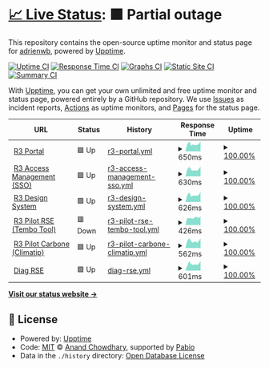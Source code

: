 # [📈 Live Status](https://demo.upptime.js.org): <!--live status--> **🟧 Partial outage**

This repository contains the open-source uptime monitor and status page for [adrienwb](https://demo.upptime.js.org), powered by [Upptime](https://github.com/upptime/upptime).

[![Uptime CI](https://github.com/adrienwb/upptime/workflows/Uptime%20CI/badge.svg)](https://github.com/adrienwb/upptime/actions?query=workflow%3A%22Uptime+CI%22)
[![Response Time CI](https://github.com/adrienwb/upptime/workflows/Response%20Time%20CI/badge.svg)](https://github.com/adrienwb/upptime/actions?query=workflow%3A%22Response+Time+CI%22)
[![Graphs CI](https://github.com/adrienwb/upptime/workflows/Graphs%20CI/badge.svg)](https://github.com/adrienwb/upptime/actions?query=workflow%3A%22Graphs+CI%22)
[![Static Site CI](https://github.com/adrienwb/upptime/workflows/Static%20Site%20CI/badge.svg)](https://github.com/adrienwb/upptime/actions?query=workflow%3A%22Static+Site+CI%22)
[![Summary CI](https://github.com/adrienwb/upptime/workflows/Summary%20CI/badge.svg)](https://github.com/adrienwb/upptime/actions?query=workflow%3A%22Summary+CI%22)

With [Upptime](https://upptime.js.org), you can get your own unlimited and free uptime monitor and status page, powered entirely by a GitHub repository. We use [Issues](https://github.com/adrienwb/upptime/issues) as incident reports, [Actions](https://github.com/adrienwb/upptime/actions) as uptime monitors, and [Pages](https://demo.upptime.js.org) for the status page.

<!--start: status pages-->
<!-- This summary is generated by Upptime (https://github.com/upptime/upptime) -->
<!-- Do not edit this manually, your changes will be overwritten -->
<!-- prettier-ignore -->
| URL | Status | History | Response Time | Uptime |
| --- | ------ | ------- | ------------- | ------ |
| <img alt="" src="https://icons.duckduckgo.com/ip3/portal.r3-group.app.ico" height="13"> [R3 Portal](https://portal.r3-group.app) | 🟩 Up | [r3-portal.yml](https://github.com/R3Group-Digital/upptime/commits/HEAD/history/r3-portal.yml) | <details><summary><img alt="Response time graph" src="./graphs/r3-portal/response-time-week.png" height="20"> 650ms</summary><br><a href="https://status.r3-group.app/history/r3-portal"><img alt="Response time 678" src="https://img.shields.io/endpoint?url=https%3A%2F%2Fraw.githubusercontent.com%2FR3Group-Digital%2Fupptime%2FHEAD%2Fapi%2Fr3-portal%2Fresponse-time.json"></a><br><a href="https://status.r3-group.app/history/r3-portal"><img alt="24-hour response time 898" src="https://img.shields.io/endpoint?url=https%3A%2F%2Fraw.githubusercontent.com%2FR3Group-Digital%2Fupptime%2FHEAD%2Fapi%2Fr3-portal%2Fresponse-time-day.json"></a><br><a href="https://status.r3-group.app/history/r3-portal"><img alt="7-day response time 650" src="https://img.shields.io/endpoint?url=https%3A%2F%2Fraw.githubusercontent.com%2FR3Group-Digital%2Fupptime%2FHEAD%2Fapi%2Fr3-portal%2Fresponse-time-week.json"></a><br><a href="https://status.r3-group.app/history/r3-portal"><img alt="30-day response time 656" src="https://img.shields.io/endpoint?url=https%3A%2F%2Fraw.githubusercontent.com%2FR3Group-Digital%2Fupptime%2FHEAD%2Fapi%2Fr3-portal%2Fresponse-time-month.json"></a><br><a href="https://status.r3-group.app/history/r3-portal"><img alt="1-year response time 678" src="https://img.shields.io/endpoint?url=https%3A%2F%2Fraw.githubusercontent.com%2FR3Group-Digital%2Fupptime%2FHEAD%2Fapi%2Fr3-portal%2Fresponse-time-year.json"></a></details> | <details><summary><a href="https://status.r3-group.app/history/r3-portal">100.00%</a></summary><a href="https://status.r3-group.app/history/r3-portal"><img alt="All-time uptime 100.00%" src="https://img.shields.io/endpoint?url=https%3A%2F%2Fraw.githubusercontent.com%2FR3Group-Digital%2Fupptime%2FHEAD%2Fapi%2Fr3-portal%2Fuptime.json"></a><br><a href="https://status.r3-group.app/history/r3-portal"><img alt="24-hour uptime 100.00%" src="https://img.shields.io/endpoint?url=https%3A%2F%2Fraw.githubusercontent.com%2FR3Group-Digital%2Fupptime%2FHEAD%2Fapi%2Fr3-portal%2Fuptime-day.json"></a><br><a href="https://status.r3-group.app/history/r3-portal"><img alt="7-day uptime 100.00%" src="https://img.shields.io/endpoint?url=https%3A%2F%2Fraw.githubusercontent.com%2FR3Group-Digital%2Fupptime%2FHEAD%2Fapi%2Fr3-portal%2Fuptime-week.json"></a><br><a href="https://status.r3-group.app/history/r3-portal"><img alt="30-day uptime 100.00%" src="https://img.shields.io/endpoint?url=https%3A%2F%2Fraw.githubusercontent.com%2FR3Group-Digital%2Fupptime%2FHEAD%2Fapi%2Fr3-portal%2Fuptime-month.json"></a><br><a href="https://status.r3-group.app/history/r3-portal"><img alt="1-year uptime 100.00%" src="https://img.shields.io/endpoint?url=https%3A%2F%2Fraw.githubusercontent.com%2FR3Group-Digital%2Fupptime%2FHEAD%2Fapi%2Fr3-portal%2Fuptime-year.json"></a></details>
| <img alt="" src="https://icons.duckduckgo.com/ip3/sso.r3-group.app.ico" height="13"> [R3 Access Management (SSO)](https://sso.r3-group.app/) | 🟩 Up | [r3-access-management-sso.yml](https://github.com/R3Group-Digital/upptime/commits/HEAD/history/r3-access-management-sso.yml) | <details><summary><img alt="Response time graph" src="./graphs/r3-access-management-sso/response-time-week.png" height="20"> 630ms</summary><br><a href="https://status.r3-group.app/history/r3-access-management-sso"><img alt="Response time 670" src="https://img.shields.io/endpoint?url=https%3A%2F%2Fraw.githubusercontent.com%2FR3Group-Digital%2Fupptime%2FHEAD%2Fapi%2Fr3-access-management-sso%2Fresponse-time.json"></a><br><a href="https://status.r3-group.app/history/r3-access-management-sso"><img alt="24-hour response time 886" src="https://img.shields.io/endpoint?url=https%3A%2F%2Fraw.githubusercontent.com%2FR3Group-Digital%2Fupptime%2FHEAD%2Fapi%2Fr3-access-management-sso%2Fresponse-time-day.json"></a><br><a href="https://status.r3-group.app/history/r3-access-management-sso"><img alt="7-day response time 630" src="https://img.shields.io/endpoint?url=https%3A%2F%2Fraw.githubusercontent.com%2FR3Group-Digital%2Fupptime%2FHEAD%2Fapi%2Fr3-access-management-sso%2Fresponse-time-week.json"></a><br><a href="https://status.r3-group.app/history/r3-access-management-sso"><img alt="30-day response time 673" src="https://img.shields.io/endpoint?url=https%3A%2F%2Fraw.githubusercontent.com%2FR3Group-Digital%2Fupptime%2FHEAD%2Fapi%2Fr3-access-management-sso%2Fresponse-time-month.json"></a><br><a href="https://status.r3-group.app/history/r3-access-management-sso"><img alt="1-year response time 670" src="https://img.shields.io/endpoint?url=https%3A%2F%2Fraw.githubusercontent.com%2FR3Group-Digital%2Fupptime%2FHEAD%2Fapi%2Fr3-access-management-sso%2Fresponse-time-year.json"></a></details> | <details><summary><a href="https://status.r3-group.app/history/r3-access-management-sso">100.00%</a></summary><a href="https://status.r3-group.app/history/r3-access-management-sso"><img alt="All-time uptime 100.00%" src="https://img.shields.io/endpoint?url=https%3A%2F%2Fraw.githubusercontent.com%2FR3Group-Digital%2Fupptime%2FHEAD%2Fapi%2Fr3-access-management-sso%2Fuptime.json"></a><br><a href="https://status.r3-group.app/history/r3-access-management-sso"><img alt="24-hour uptime 100.00%" src="https://img.shields.io/endpoint?url=https%3A%2F%2Fraw.githubusercontent.com%2FR3Group-Digital%2Fupptime%2FHEAD%2Fapi%2Fr3-access-management-sso%2Fuptime-day.json"></a><br><a href="https://status.r3-group.app/history/r3-access-management-sso"><img alt="7-day uptime 100.00%" src="https://img.shields.io/endpoint?url=https%3A%2F%2Fraw.githubusercontent.com%2FR3Group-Digital%2Fupptime%2FHEAD%2Fapi%2Fr3-access-management-sso%2Fuptime-week.json"></a><br><a href="https://status.r3-group.app/history/r3-access-management-sso"><img alt="30-day uptime 100.00%" src="https://img.shields.io/endpoint?url=https%3A%2F%2Fraw.githubusercontent.com%2FR3Group-Digital%2Fupptime%2FHEAD%2Fapi%2Fr3-access-management-sso%2Fuptime-month.json"></a><br><a href="https://status.r3-group.app/history/r3-access-management-sso"><img alt="1-year uptime 100.00%" src="https://img.shields.io/endpoint?url=https%3A%2F%2Fraw.githubusercontent.com%2FR3Group-Digital%2Fupptime%2FHEAD%2Fapi%2Fr3-access-management-sso%2Fuptime-year.json"></a></details>
| <img alt="" src="https://icons.duckduckgo.com/ip3/design.r3-group.app.ico" height="13"> [R3 Design System](https://design.r3-group.app/) | 🟩 Up | [r3-design-system.yml](https://github.com/R3Group-Digital/upptime/commits/HEAD/history/r3-design-system.yml) | <details><summary><img alt="Response time graph" src="./graphs/r3-design-system/response-time-week.png" height="20"> 626ms</summary><br><a href="https://status.r3-group.app/history/r3-design-system"><img alt="Response time 639" src="https://img.shields.io/endpoint?url=https%3A%2F%2Fraw.githubusercontent.com%2FR3Group-Digital%2Fupptime%2FHEAD%2Fapi%2Fr3-design-system%2Fresponse-time.json"></a><br><a href="https://status.r3-group.app/history/r3-design-system"><img alt="24-hour response time 879" src="https://img.shields.io/endpoint?url=https%3A%2F%2Fraw.githubusercontent.com%2FR3Group-Digital%2Fupptime%2FHEAD%2Fapi%2Fr3-design-system%2Fresponse-time-day.json"></a><br><a href="https://status.r3-group.app/history/r3-design-system"><img alt="7-day response time 626" src="https://img.shields.io/endpoint?url=https%3A%2F%2Fraw.githubusercontent.com%2FR3Group-Digital%2Fupptime%2FHEAD%2Fapi%2Fr3-design-system%2Fresponse-time-week.json"></a><br><a href="https://status.r3-group.app/history/r3-design-system"><img alt="30-day response time 662" src="https://img.shields.io/endpoint?url=https%3A%2F%2Fraw.githubusercontent.com%2FR3Group-Digital%2Fupptime%2FHEAD%2Fapi%2Fr3-design-system%2Fresponse-time-month.json"></a><br><a href="https://status.r3-group.app/history/r3-design-system"><img alt="1-year response time 639" src="https://img.shields.io/endpoint?url=https%3A%2F%2Fraw.githubusercontent.com%2FR3Group-Digital%2Fupptime%2FHEAD%2Fapi%2Fr3-design-system%2Fresponse-time-year.json"></a></details> | <details><summary><a href="https://status.r3-group.app/history/r3-design-system">100.00%</a></summary><a href="https://status.r3-group.app/history/r3-design-system"><img alt="All-time uptime 100.00%" src="https://img.shields.io/endpoint?url=https%3A%2F%2Fraw.githubusercontent.com%2FR3Group-Digital%2Fupptime%2FHEAD%2Fapi%2Fr3-design-system%2Fuptime.json"></a><br><a href="https://status.r3-group.app/history/r3-design-system"><img alt="24-hour uptime 100.00%" src="https://img.shields.io/endpoint?url=https%3A%2F%2Fraw.githubusercontent.com%2FR3Group-Digital%2Fupptime%2FHEAD%2Fapi%2Fr3-design-system%2Fuptime-day.json"></a><br><a href="https://status.r3-group.app/history/r3-design-system"><img alt="7-day uptime 100.00%" src="https://img.shields.io/endpoint?url=https%3A%2F%2Fraw.githubusercontent.com%2FR3Group-Digital%2Fupptime%2FHEAD%2Fapi%2Fr3-design-system%2Fuptime-week.json"></a><br><a href="https://status.r3-group.app/history/r3-design-system"><img alt="30-day uptime 100.00%" src="https://img.shields.io/endpoint?url=https%3A%2F%2Fraw.githubusercontent.com%2FR3Group-Digital%2Fupptime%2FHEAD%2Fapi%2Fr3-design-system%2Fuptime-month.json"></a><br><a href="https://status.r3-group.app/history/r3-design-system"><img alt="1-year uptime 100.00%" src="https://img.shields.io/endpoint?url=https%3A%2F%2Fraw.githubusercontent.com%2FR3Group-Digital%2Fupptime%2FHEAD%2Fapi%2Fr3-design-system%2Fuptime-year.json"></a></details>
| <img alt="" src="https://icons.duckduckgo.com/ip3/app.tembo-tool.io.ico" height="13"> [R3 Pilot RSE (Tembo Tool)](https://app.tembo-tool.io/) | 🟥 Down | [r3-pilot-rse-tembo-tool.yml](https://github.com/R3Group-Digital/upptime/commits/HEAD/history/r3-pilot-rse-tembo-tool.yml) | <details><summary><img alt="Response time graph" src="./graphs/r3-pilot-rse-tembo-tool/response-time-week.png" height="20"> 426ms</summary><br><a href="https://status.r3-group.app/history/r3-pilot-rse-tembo-tool"><img alt="Response time 412" src="https://img.shields.io/endpoint?url=https%3A%2F%2Fraw.githubusercontent.com%2FR3Group-Digital%2Fupptime%2FHEAD%2Fapi%2Fr3-pilot-rse-tembo-tool%2Fresponse-time.json"></a><br><a href="https://status.r3-group.app/history/r3-pilot-rse-tembo-tool"><img alt="24-hour response time 509" src="https://img.shields.io/endpoint?url=https%3A%2F%2Fraw.githubusercontent.com%2FR3Group-Digital%2Fupptime%2FHEAD%2Fapi%2Fr3-pilot-rse-tembo-tool%2Fresponse-time-day.json"></a><br><a href="https://status.r3-group.app/history/r3-pilot-rse-tembo-tool"><img alt="7-day response time 426" src="https://img.shields.io/endpoint?url=https%3A%2F%2Fraw.githubusercontent.com%2FR3Group-Digital%2Fupptime%2FHEAD%2Fapi%2Fr3-pilot-rse-tembo-tool%2Fresponse-time-week.json"></a><br><a href="https://status.r3-group.app/history/r3-pilot-rse-tembo-tool"><img alt="30-day response time 428" src="https://img.shields.io/endpoint?url=https%3A%2F%2Fraw.githubusercontent.com%2FR3Group-Digital%2Fupptime%2FHEAD%2Fapi%2Fr3-pilot-rse-tembo-tool%2Fresponse-time-month.json"></a><br><a href="https://status.r3-group.app/history/r3-pilot-rse-tembo-tool"><img alt="1-year response time 412" src="https://img.shields.io/endpoint?url=https%3A%2F%2Fraw.githubusercontent.com%2FR3Group-Digital%2Fupptime%2FHEAD%2Fapi%2Fr3-pilot-rse-tembo-tool%2Fresponse-time-year.json"></a></details> | <details><summary><a href="https://status.r3-group.app/history/r3-pilot-rse-tembo-tool">100.00%</a></summary><a href="https://status.r3-group.app/history/r3-pilot-rse-tembo-tool"><img alt="All-time uptime 100.00%" src="https://img.shields.io/endpoint?url=https%3A%2F%2Fraw.githubusercontent.com%2FR3Group-Digital%2Fupptime%2FHEAD%2Fapi%2Fr3-pilot-rse-tembo-tool%2Fuptime.json"></a><br><a href="https://status.r3-group.app/history/r3-pilot-rse-tembo-tool"><img alt="24-hour uptime 99.99%" src="https://img.shields.io/endpoint?url=https%3A%2F%2Fraw.githubusercontent.com%2FR3Group-Digital%2Fupptime%2FHEAD%2Fapi%2Fr3-pilot-rse-tembo-tool%2Fuptime-day.json"></a><br><a href="https://status.r3-group.app/history/r3-pilot-rse-tembo-tool"><img alt="7-day uptime 100.00%" src="https://img.shields.io/endpoint?url=https%3A%2F%2Fraw.githubusercontent.com%2FR3Group-Digital%2Fupptime%2FHEAD%2Fapi%2Fr3-pilot-rse-tembo-tool%2Fuptime-week.json"></a><br><a href="https://status.r3-group.app/history/r3-pilot-rse-tembo-tool"><img alt="30-day uptime 100.00%" src="https://img.shields.io/endpoint?url=https%3A%2F%2Fraw.githubusercontent.com%2FR3Group-Digital%2Fupptime%2FHEAD%2Fapi%2Fr3-pilot-rse-tembo-tool%2Fuptime-month.json"></a><br><a href="https://status.r3-group.app/history/r3-pilot-rse-tembo-tool"><img alt="1-year uptime 100.00%" src="https://img.shields.io/endpoint?url=https%3A%2F%2Fraw.githubusercontent.com%2FR3Group-Digital%2Fupptime%2FHEAD%2Fapi%2Fr3-pilot-rse-tembo-tool%2Fuptime-year.json"></a></details>
| <img alt="" src="https://icons.duckduckgo.com/ip3/r3-carbone.climatip.fr.ico" height="13"> [R3 Pilot Carbone (Climatip)](https://r3-carbone.climatip.fr/) | 🟩 Up | [r3-pilot-carbone-climatip.yml](https://github.com/R3Group-Digital/upptime/commits/HEAD/history/r3-pilot-carbone-climatip.yml) | <details><summary><img alt="Response time graph" src="./graphs/r3-pilot-carbone-climatip/response-time-week.png" height="20"> 562ms</summary><br><a href="https://status.r3-group.app/history/r3-pilot-carbone-climatip"><img alt="Response time 590" src="https://img.shields.io/endpoint?url=https%3A%2F%2Fraw.githubusercontent.com%2FR3Group-Digital%2Fupptime%2FHEAD%2Fapi%2Fr3-pilot-carbone-climatip%2Fresponse-time.json"></a><br><a href="https://status.r3-group.app/history/r3-pilot-carbone-climatip"><img alt="24-hour response time 754" src="https://img.shields.io/endpoint?url=https%3A%2F%2Fraw.githubusercontent.com%2FR3Group-Digital%2Fupptime%2FHEAD%2Fapi%2Fr3-pilot-carbone-climatip%2Fresponse-time-day.json"></a><br><a href="https://status.r3-group.app/history/r3-pilot-carbone-climatip"><img alt="7-day response time 562" src="https://img.shields.io/endpoint?url=https%3A%2F%2Fraw.githubusercontent.com%2FR3Group-Digital%2Fupptime%2FHEAD%2Fapi%2Fr3-pilot-carbone-climatip%2Fresponse-time-week.json"></a><br><a href="https://status.r3-group.app/history/r3-pilot-carbone-climatip"><img alt="30-day response time 599" src="https://img.shields.io/endpoint?url=https%3A%2F%2Fraw.githubusercontent.com%2FR3Group-Digital%2Fupptime%2FHEAD%2Fapi%2Fr3-pilot-carbone-climatip%2Fresponse-time-month.json"></a><br><a href="https://status.r3-group.app/history/r3-pilot-carbone-climatip"><img alt="1-year response time 590" src="https://img.shields.io/endpoint?url=https%3A%2F%2Fraw.githubusercontent.com%2FR3Group-Digital%2Fupptime%2FHEAD%2Fapi%2Fr3-pilot-carbone-climatip%2Fresponse-time-year.json"></a></details> | <details><summary><a href="https://status.r3-group.app/history/r3-pilot-carbone-climatip">100.00%</a></summary><a href="https://status.r3-group.app/history/r3-pilot-carbone-climatip"><img alt="All-time uptime 99.97%" src="https://img.shields.io/endpoint?url=https%3A%2F%2Fraw.githubusercontent.com%2FR3Group-Digital%2Fupptime%2FHEAD%2Fapi%2Fr3-pilot-carbone-climatip%2Fuptime.json"></a><br><a href="https://status.r3-group.app/history/r3-pilot-carbone-climatip"><img alt="24-hour uptime 100.00%" src="https://img.shields.io/endpoint?url=https%3A%2F%2Fraw.githubusercontent.com%2FR3Group-Digital%2Fupptime%2FHEAD%2Fapi%2Fr3-pilot-carbone-climatip%2Fuptime-day.json"></a><br><a href="https://status.r3-group.app/history/r3-pilot-carbone-climatip"><img alt="7-day uptime 100.00%" src="https://img.shields.io/endpoint?url=https%3A%2F%2Fraw.githubusercontent.com%2FR3Group-Digital%2Fupptime%2FHEAD%2Fapi%2Fr3-pilot-carbone-climatip%2Fuptime-week.json"></a><br><a href="https://status.r3-group.app/history/r3-pilot-carbone-climatip"><img alt="30-day uptime 100.00%" src="https://img.shields.io/endpoint?url=https%3A%2F%2Fraw.githubusercontent.com%2FR3Group-Digital%2Fupptime%2FHEAD%2Fapi%2Fr3-pilot-carbone-climatip%2Fuptime-month.json"></a><br><a href="https://status.r3-group.app/history/r3-pilot-carbone-climatip"><img alt="1-year uptime 99.97%" src="https://img.shields.io/endpoint?url=https%3A%2F%2Fraw.githubusercontent.com%2FR3Group-Digital%2Fupptime%2FHEAD%2Fapi%2Fr3-pilot-carbone-climatip%2Fuptime-year.json"></a></details>
| <img alt="" src="https://icons.duckduckgo.com/ip3/diag-rse.r3-group.app.ico" height="13"> [Diag RSE](https://diag-rse.r3-group.app/) | 🟩 Up | [diag-rse.yml](https://github.com/R3Group-Digital/upptime/commits/HEAD/history/diag-rse.yml) | <details><summary><img alt="Response time graph" src="./graphs/diag-rse/response-time-week.png" height="20"> 601ms</summary><br><a href="https://status.r3-group.app/history/diag-rse"><img alt="Response time 612" src="https://img.shields.io/endpoint?url=https%3A%2F%2Fraw.githubusercontent.com%2FR3Group-Digital%2Fupptime%2FHEAD%2Fapi%2Fdiag-rse%2Fresponse-time.json"></a><br><a href="https://status.r3-group.app/history/diag-rse"><img alt="24-hour response time 862" src="https://img.shields.io/endpoint?url=https%3A%2F%2Fraw.githubusercontent.com%2FR3Group-Digital%2Fupptime%2FHEAD%2Fapi%2Fdiag-rse%2Fresponse-time-day.json"></a><br><a href="https://status.r3-group.app/history/diag-rse"><img alt="7-day response time 601" src="https://img.shields.io/endpoint?url=https%3A%2F%2Fraw.githubusercontent.com%2FR3Group-Digital%2Fupptime%2FHEAD%2Fapi%2Fdiag-rse%2Fresponse-time-week.json"></a><br><a href="https://status.r3-group.app/history/diag-rse"><img alt="30-day response time 616" src="https://img.shields.io/endpoint?url=https%3A%2F%2Fraw.githubusercontent.com%2FR3Group-Digital%2Fupptime%2FHEAD%2Fapi%2Fdiag-rse%2Fresponse-time-month.json"></a><br><a href="https://status.r3-group.app/history/diag-rse"><img alt="1-year response time 612" src="https://img.shields.io/endpoint?url=https%3A%2F%2Fraw.githubusercontent.com%2FR3Group-Digital%2Fupptime%2FHEAD%2Fapi%2Fdiag-rse%2Fresponse-time-year.json"></a></details> | <details><summary><a href="https://status.r3-group.app/history/diag-rse">100.00%</a></summary><a href="https://status.r3-group.app/history/diag-rse"><img alt="All-time uptime 100.00%" src="https://img.shields.io/endpoint?url=https%3A%2F%2Fraw.githubusercontent.com%2FR3Group-Digital%2Fupptime%2FHEAD%2Fapi%2Fdiag-rse%2Fuptime.json"></a><br><a href="https://status.r3-group.app/history/diag-rse"><img alt="24-hour uptime 100.00%" src="https://img.shields.io/endpoint?url=https%3A%2F%2Fraw.githubusercontent.com%2FR3Group-Digital%2Fupptime%2FHEAD%2Fapi%2Fdiag-rse%2Fuptime-day.json"></a><br><a href="https://status.r3-group.app/history/diag-rse"><img alt="7-day uptime 100.00%" src="https://img.shields.io/endpoint?url=https%3A%2F%2Fraw.githubusercontent.com%2FR3Group-Digital%2Fupptime%2FHEAD%2Fapi%2Fdiag-rse%2Fuptime-week.json"></a><br><a href="https://status.r3-group.app/history/diag-rse"><img alt="30-day uptime 100.00%" src="https://img.shields.io/endpoint?url=https%3A%2F%2Fraw.githubusercontent.com%2FR3Group-Digital%2Fupptime%2FHEAD%2Fapi%2Fdiag-rse%2Fuptime-month.json"></a><br><a href="https://status.r3-group.app/history/diag-rse"><img alt="1-year uptime 100.00%" src="https://img.shields.io/endpoint?url=https%3A%2F%2Fraw.githubusercontent.com%2FR3Group-Digital%2Fupptime%2FHEAD%2Fapi%2Fdiag-rse%2Fuptime-year.json"></a></details>

<!--end: status pages-->

[**Visit our status website →**](https://demo.upptime.js.org)

## 📄 License

- Powered by: [Upptime](https://github.com/upptime/upptime)
- Code: [MIT](./LICENSE) © [Anand Chowdhary](https://anandchowdhary.com), supported by [Pabio](https://pabio.com)
- Data in the `./history` directory: [Open Database License](https://opendatacommons.org/licenses/odbl/1-0/)
